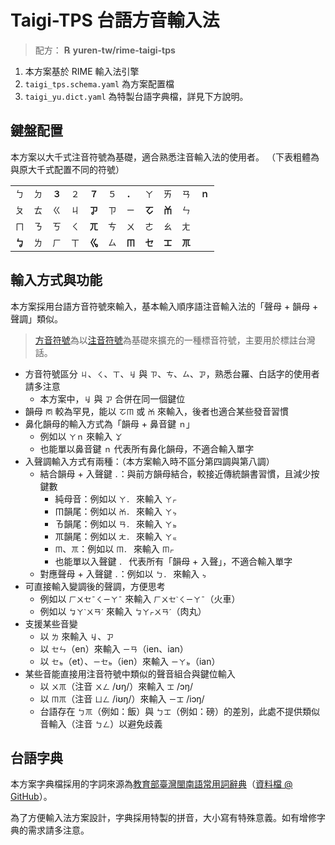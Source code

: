 # Taigi-TPS 台語方音輸入法

> 配方： **℞ yuren-tw/rime-taigi-tps**

1. 本方案基於 RIME 輸入法引擎
2. `taigi_tps.schema.yaml` 為方案配置檔
3. `taigi_yu.dict.yaml` 為特製台語字典檔，詳見下方說明。

## 鍵盤配置

本方案以大千式注音符號為基礎，適合熟悉注音輸入法的使用者。
（下表粗體為與原大千式配置不同的符號）

| | | | | | | | | | | |
|-|-|-|-|-|-|-|-|-|-|-|
|   `ㄅ`   | `ㄉ` | **`３`** | `２` | **`７`** | `５` | **`．`** |   `ㄚ`   |   `ㄞ`   |   `ㄢ`   | **`ｎ`** |
|   `ㄆ`   | `ㄊ` |   `ㄍ`   | `ㄐ` | **`ㆡ`** | `ㄗ` |   `ㄧ`   | **`ㆦ`** | **`ㆰ`** |   `ㄣ`   | |
|   `ㄇ`   | `ㄋ` |   `ㄎ`   | `ㄑ` | **`ㄫ`** | `ㄘ` |   `ㄨ`   |   `ㄜ`   |   `ㄠ`   |   `ㄤ`   | |
| **`ㆠ`** | `ㄌ` |   `ㄏ`   | `ㄒ` | **`ㆣ`** | `ㄙ` | **`ㆬ`** | **`ㆤ`** | **`ㆲ`** | **`ㆭ`** | |

## 輸入方式與功能

本方案採用台語方音符號來輸入，基本輸入順序語注音輸入法的「聲母 + 韻母 + 聲調」類似。

> [方音符號](https://zh.wikipedia.org/wiki/臺灣方音符號)為以[注音符號](https://zh.wikipedia.org/wiki/注音符號)為基礎來擴充的一種標音符號，主要用於標註台灣話。

- 方音符號區分 `ㄐ`、`ㄑ`、`ㄒ`、`ㆢ` 與 `ㄗ`、`ㄘ`、`ㄙ`、`ㆡ`，熟悉台羅、白話字的使用者請多注意
  - 本方案中，`ㆢ` 與 `ㆡ` 合併在同一個鍵位
- 韻母 `ㆱ` 較為罕見，能以 `ㆦㆬ` 或 `ㆰ` 來輸入，後者也適合某些發音習慣
- 鼻化韻母的輸入方式為「韻母 + 鼻音鍵 `ｎ`」
  - 例如以 `ㄚｎ` 來輸入 `ㆩ`
  - 也能單以鼻音鍵 `ｎ` 代表所有鼻化韻母，不適合輸入單字
- 入聲調輸入方式有兩種：（本方案輸入時不區分第四調與第八調）
  - 結合韻母 + 入聲鍵 `．`：與前方韻母結合，較接近傳統韻書習慣，且減少按鍵數
    - 純母音：例如以 `ㄚ．` 來輸入 `ㄚㆷ`
    - ㆬ韻尾：例如以 `ㆰ．` 來輸入 `ㄚㆴ`
    - ㄯ韻尾：例如以 `ㄢ．` 來輸入 `ㄚㆵ`
    - ㆭ韻尾：例如以 `ㄤ．` 來輸入 `ㄚㆻ`
    - `ㆬ`、`ㆭ`：例如以 `ㆬ．` 來輸入 `ㆬㆷ`
    - 也能單以入聲鍵 `．` 代表所有「韻母 + 入聲」，不適合輸入單字
  - 對應聲母 + 入聲鍵 `．`：例如以 `ㄅ．` 來輸入 `ㆴ`
- 可直接輸入變調後的聲調，方便思考
  - 例如以 `ㄏㄨㆤˉㄑㄧㄚˉ` 來輸入 `ㄏㄨㆤˋㄑㄧㄚˉ`（火車）
  - 例如以 `ㆠㄚˋㄨㄢˊ` 來輸入 `ㆠㄚㆷㄨㄢˊ`（肉丸）
- 支援某些音變
  - 以 `ㄌ` 來輸入 `ㆢ`、`ㆡ`
  - 以 `ㆤㄣ`（en）來輸入 `ㄧㄢ`（ien、ian）
  - 以 `ㆤㆵ`（et）、`ㄧㆤㆵ`（ien）來輸入 `ㄧㄚㆵ`（ian）
- 某些音能直接用注音符號中類似的聲音組合與鍵位輸入
  - 以 `ㄨㆭ`（注音 `ㄨㄥ` /ʊŋ/）來輸入 `ㆲ` /ɔŋ/
  - 以 `ㆬㆭ`（注音 `ㄩㄥ` /iʊŋ/）來輸入 `ㄧㆲ` /iɔŋ/
  - 台語存在 `ㄅㆭ`（例如：飯）與 `ㄅㆲ`（例如：磅）的差別，此處不提供類似音輸入（注音 `ㄅㄥ`）以避免歧義


## 台語字典

本方案字典檔採用的字詞來源為[教育部臺灣閩南語常用詞辭典](https://twblg.dict.edu.tw/)（[資料檔 @ GitHub](https://github.com/g0v/moedict-data-twblg)）。

為了方便輸入法方案設計，字典採用特製的拼音，大小寫有特殊意義。如有增修字典的需求請多注意。
